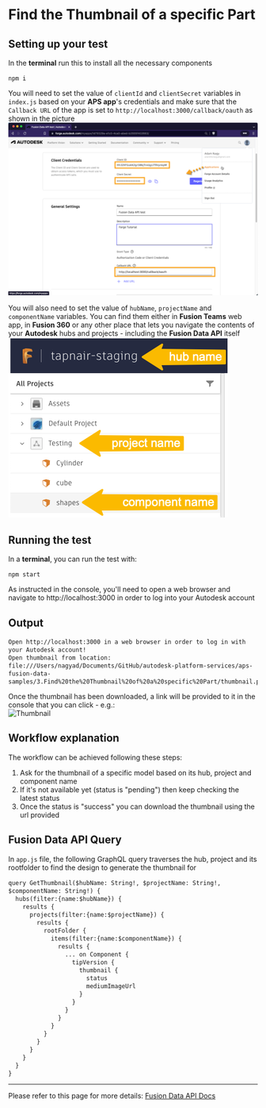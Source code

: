 # Find the Thumbnail of a specific Part

## Setting up your test
In the **terminal** run this to install all the necessary components
```
npm i
``` 

You will need to set the value of `clientId` and `clientSecret` variables in `index.js` based on your **APS app**'s credentials and make sure that the `Callback URL` of the app is set to `http://localhost:3000/callback/oauth` as shown in the picture\
![Get 3-legged token](./readme/credentials.png)

You will also need to set the value of `hubName`, `projectName` and `componentName` variables. You can find them either in **Fusion Teams** web app, in **Fusion 360** or any other place that lets you navigate the contents of your **Autodesk** hubs and projects - including the **Fusion Data API** itself\
![Get version id](./readme/inputs.png)


## Running the test
In a **terminal**, you can run the test with:
```
npm start
```
As instructed in the console, you'll need to open a web browser and navigate to http://localhost:3000 in order to log into your Autodesk account 

## Output
```
Open http://localhost:3000 in a web browser in order to log in with your Autodesk account!
Open thumbnail from location: file:///Users/nagyad/Documents/GitHub/autodesk-platform-services/aps-fusion-data-samples/3.Find%20the%20Thumbnail%20of%20a%20specific%20Part/thumbnail.png
```
Once the thumbnail has been downloaded, a link will be provided to it in the console that you can click - e.g.:\
![Thumbnail](./thumbnail.png)

## Workflow explanation

The workflow can be achieved following these steps:

1. Ask for the thumbnail of a specific model based on its hub, project and component name
2. If it's not available yet (status is "pending") then keep checking the latest status
3. Once the status is "success" you can download the thumbnail using the url provided

## Fusion Data API Query

In `app.js` file, the following GraphQL query traverses the hub, project and its rootfolder to find the design to generate the thumbnail for
```
query GetThumbnail($hubName: String!, $projectName: String!, $componentName: String!) {
  hubs(filter:{name:$hubName}) {
    results {
      projects(filter:{name:$projectName}) {
        results {
          rootFolder {
            items(filter:{name:$componentName}) {
              results {
                ... on Component {
                  tipVersion {
                    thumbnail {
                      status
                      mediumImageUrl
                    }          
                  }
                }
              }
            }
          }
        }
      }
    }
  }
}
```


-----------

Please refer to this page for more details: [Fusion Data API Docs](https://aps.autodesk.com/en/docs/fusiondata/v1/developers_guide/overview/)